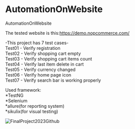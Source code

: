 # AutomationOnWebsite
AutomationOnWebsite<br>

The tested website is this:https://demo.nopcommerce.com/<br>

-This project has 7 test cases-<br>
Test01 - Verify registration<br>
Test02 - Verify shopping cart empty<br>
Test03 - Verify shopping cart items count<br>
Test04 - Verify last item delete in cart<br>
Test05 - Verify currency changed<br>
Test06 - Verify home page icon<br>
Test07 - Verify search bar is working properly<br>

Used framework:<br>
*TestNG<br>
*Selenium<br>
*allure(for reporting system)<br>
*sikulix(for visual testing)<br>





![FinalProject2023Github](https://github.com/aharon80/AutomationOnWebsite/assets/45918521/5bf7f075-e503-4522-89ea-96b1a51b8c6a)<br>


